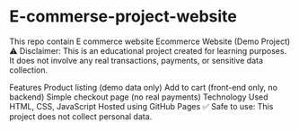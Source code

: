 # E-commerse-project-website
This repo contain E commerce website
Ecommerce Website (Demo Project)
⚠ Disclaimer:
This is an educational project created for learning purposes.
It does not involve any real transactions, payments, or sensitive data collection.

Features
Product listing (demo data only)
Add to cart (front-end only, no backend)
Simple checkout page (no real payments)
Technology Used
HTML, CSS, JavaScript
Hosted using GitHub Pages
✅ Safe to use: This project does not collect personal data.


